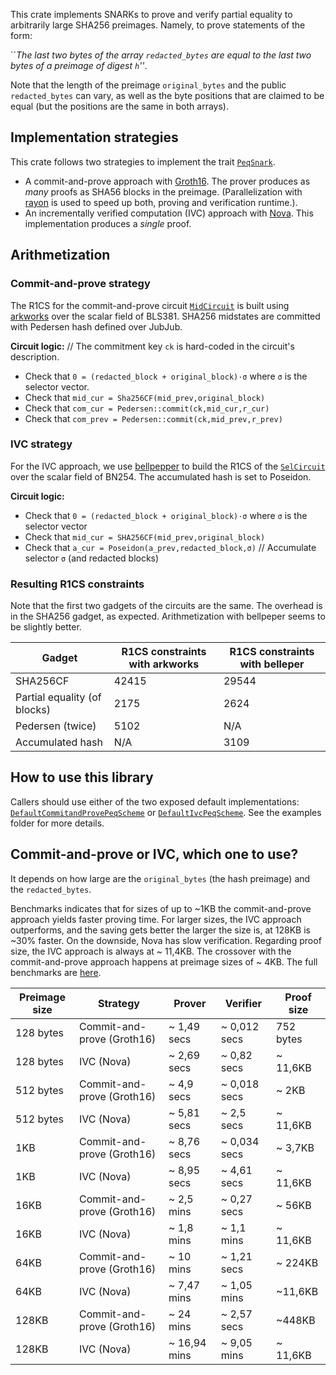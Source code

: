 
This crate implements SNARKs to prove and verify partial equality to arbitrarily large SHA256 preimages. Namely, to prove statements of the form:

``_The last two bytes of the array `redacted_bytes` are equal to the last two bytes of a preimage of digest `h`''_.

Note that the length of the preimage `original_bytes` and the public `redacted_bytes` can vary, as well as the byte positions that are claimed to be equal (but the positions are the same in both arrays).

## Implementation strategies

This crate follows two strategies to implement the trait [`PeqSnark`](./src/lib.rs#l28).

- A commit-and-prove approach with [Groth16](https://eprint.iacr.org/2016/260). The prover produces as _many_ proofs as SHA56 blocks in the preimage. (Parallelization with [rayon](https://docs.rs/rayon/latest/rayon/) is used to speed up both, proving and verification runtime.).
- An incrementally verified computation (IVC) approach with [Nova](https://eprint.iacr.org/2021/370). This implementation produces a _single_ proof. 

## Arithmetization

### Commit-and-prove strategy
The R1CS for the commit-and-prove circuit [`MidCircuit`](./src/cp/circuit.rs#L187) is built using [arkworks](https://github.com/arkworks-rs) over the scalar field of BLS381. SHA256 midstates are committed with Pedersen hash defined over JubJub. 

**Circuit logic:** // The commitment key `ck` is hard-coded in the circuit's description.
 
* Check that `0 = (redacted_block + original_block)·σ` where `σ` is the selector vector. 
* Check that `mid_cur = Sha256CF(mid_prev,original_block)`
* Check that `com_cur = Pedersen::commit(ck,mid_cur,r_cur)`  
* Check that `com_prev = Pedersen::commit(ck,mid_prev,r_prev)`

### IVC strategy
For the IVC approach, we use [bellpepper](https://github.com/argumentcomputer/bellpepper) to build the R1CS of the [`SelCircuit`](./src/ivc/nova/circuit.rs#L17) over the scalar field of BN254. The accumulated hash is set to Poseidon.

**Circuit logic:**

* Check that `0 = (redacted_block + original_block)·σ` where `σ` is the selector vector
* Check that `mid_cur = SHA256CF(mid_prev,original_block)`
* Check that `a_cur = Poseidon(a_prev,redacted_block,σ)` // Accumulate selector `σ` (and redacted blocks)

### Resulting R1CS constraints
Note that the first two gadgets of the circuits are the same. The overhead is in the SHA256 gadget, as expected. Arithmetization with bellpeper seems to be slightly better.

Gadget | R1CS constraints with arkworks| R1CS constraints with belleper
|----- | ---------------- | -------- 
| SHA256CF | 42415 | 29544
| Partial equality (of blocks) | 2175 | 2624
| Pedersen (twice) | 5102 | N/A
| Accumulated hash| N/A | 3109

## How to use this library

Callers should use either of the two exposed default implementations: [`DefaultCommitandProvePeqScheme`](./src/lib.rs#L11) or [`DefaultIvcPeqScheme`](./src/lib.rs#L18). See the examples folder for more details.

## Commit-and-prove or IVC, which one to use?
It depends on how large are the `original_bytes` (the hash preimage) and the `redacted_bytes`. 

Benchmarks indicates that for sizes of up to ~1KB the commit-and-prove approach yields faster proving time. For larger sizes, the IVC approach outperforms, and the saving gets better the larger the size is, at 128KB is ~30% faster. On the downside, Nova has slow verification. Regarding proof size, the IVC approach is always at ~ 11,4KB. The crossover with the commit-and-prove approach happens at preimage sizes of ~ 4KB. The full benchmarks are [here](../txredaction-snark/benches/128KB.csv).

| Preimage size | Strategy | Prover | Verifier | Proof size
| --- | ----- | -----------------| ---------------- | ----- |
| 128 bytes | Commit-and-prove (Groth16) |~ 1,49 secs |~ 0,012 secs | 752 bytes
| 128 bytes | IVC (Nova) | ~ 2,69 secs | ~ 0,82 secs | ~ 11,6KB
| 512 bytes | Commit-and-prove (Groth16) | ~ 4,9 secs | ~ 0,018 secs | ~ 2KB 
| 512 bytes | IVC (Nova) | ~ 5,81 secs | ~ 2,5 secs | ~ 11,6KB
| 1KB | Commit-and-prove (Groth16) | ~ 8,76 secs |~ 0,034 secs | ~ 3,7KB 
| 1KB | IVC (Nova) | ~ 8,95 secs | ~ 4,61 secs | ~ 11,6KB
| 16KB | Commit-and-prove (Groth16) | ~ 2,5 mins |~ 0,27 secs | ~ 56KB 
| 16KB | IVC (Nova) | ~ 1,8 mins | ~ 1,1 mins | ~ 11,6KB 
| 64KB | Commit-and-prove (Groth16) | ~ 10 mins | ~ 1,21 secs | ~ 224KB 
| 64KB | IVC (Nova) | ~ 7,47 mins | ~ 1,05 mins | ~11,6KB
| 128KB | Commit-and-prove (Groth16) | ~ 24 mins | ~ 2,57 secs | ~448KB 
| 128KB | IVC (Nova) | ~ 16,94 mins | ~ 9,05 mins | ~ 11,6KB



